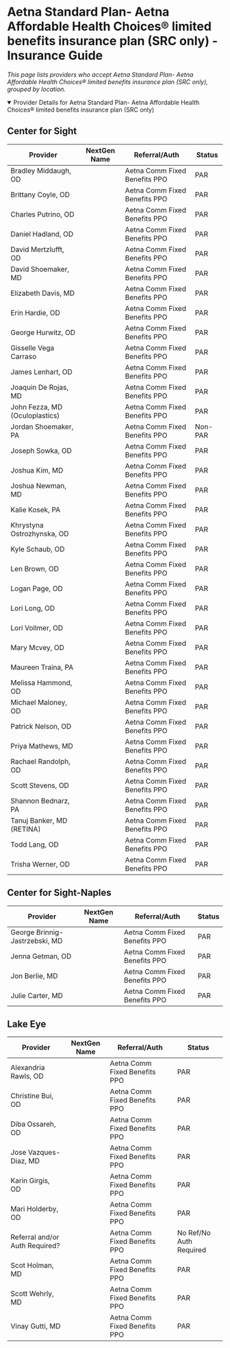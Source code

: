 # Aetna Standard Plan- Aetna Affordable Health Choices® limited benefits insurance plan (SRC only) - Insurance Guide

*This page lists providers who accept Aetna Standard Plan- Aetna Affordable Health Choices® limited benefits insurance plan (SRC only), grouped by location.*

<details open><summary>Provider Details for Aetna Standard Plan- Aetna Affordable Health Choices® limited benefits insurance plan (SRC only)</summary>

## Center for Sight

| Provider | NextGen Name | Referral/Auth | Status |
|----------|-------------|--------------|--------|
| Bradley Middaugh, OD |  | Aetna Comm Fixed Benefits PPO | PAR |
| Brittany Coyle, OD |  | Aetna Comm Fixed Benefits PPO | PAR |
| Charles Putrino, OD |  | Aetna Comm Fixed Benefits PPO | PAR |
| Daniel Hadland, OD |  | Aetna Comm Fixed Benefits PPO | PAR |
| David Mertzlufft, OD |  | Aetna Comm Fixed Benefits PPO | PAR |
| David Shoemaker, MD |  | Aetna Comm Fixed Benefits PPO | PAR |
| Elizabeth Davis, MD |  | Aetna Comm Fixed Benefits PPO | PAR |
| Erin Hardie, OD |  | Aetna Comm Fixed Benefits PPO | PAR |
| George Hurwitz, OD |  | Aetna Comm Fixed Benefits PPO | PAR |
| Gisselle Vega Carraso |  | Aetna Comm Fixed Benefits PPO | PAR |
| James Lenhart, OD |  | Aetna Comm Fixed Benefits PPO | PAR |
| Joaquin De Rojas, MD |  | Aetna Comm Fixed Benefits PPO | PAR |
| John Fezza, MD (Oculoplastics) |  | Aetna Comm Fixed Benefits PPO | PAR |
| Jordan Shoemaker, PA |  | Aetna Comm Fixed Benefits PPO | Non-PAR |
| Joseph Sowka, OD |  | Aetna Comm Fixed Benefits PPO | PAR |
| Joshua Kim, MD |  | Aetna Comm Fixed Benefits PPO | PAR |
| Joshua Newman, MD |  | Aetna Comm Fixed Benefits PPO | PAR |
| Kalie Kosek, PA |  | Aetna Comm Fixed Benefits PPO | PAR |
| Khrystyna Ostrozhynska, OD |  | Aetna Comm Fixed Benefits PPO | PAR |
| Kyle Schaub, OD |  | Aetna Comm Fixed Benefits PPO | PAR |
| Len Brown, OD |  | Aetna Comm Fixed Benefits PPO | PAR |
| Logan Page, OD |  | Aetna Comm Fixed Benefits PPO | PAR |
| Lori Long, OD |  | Aetna Comm Fixed Benefits PPO | PAR |
| Lori Vollmer, OD |  | Aetna Comm Fixed Benefits PPO | PAR |
| Mary Mcvey, OD |  | Aetna Comm Fixed Benefits PPO | PAR |
| Maureen Traina, PA |  | Aetna Comm Fixed Benefits PPO | PAR |
| Melissa Hammond, OD |  | Aetna Comm Fixed Benefits PPO | PAR |
| Michael Maloney, OD |  | Aetna Comm Fixed Benefits PPO | PAR |
| Patrick Nelson, OD |  | Aetna Comm Fixed Benefits PPO | PAR |
| Priya Mathews, MD |  | Aetna Comm Fixed Benefits PPO | PAR |
| Rachael Randolph, OD |  | Aetna Comm Fixed Benefits PPO | PAR |
| Scott Stevens, OD |  | Aetna Comm Fixed Benefits PPO | PAR |
| Shannon Bednarz, PA |  | Aetna Comm Fixed Benefits PPO | PAR |
| Tanuj Banker, MD (RETINA) |  | Aetna Comm Fixed Benefits PPO | PAR |
| Todd Lang, OD |  | Aetna Comm Fixed Benefits PPO | PAR |
| Trisha Werner, OD |  | Aetna Comm Fixed Benefits PPO | PAR |

## Center for Sight-Naples

| Provider | NextGen Name | Referral/Auth | Status |
|----------|-------------|--------------|--------|
| George Brinnig-Jastrzebski, MD |  | Aetna Comm Fixed Benefits PPO | PAR |
| Jenna Getman, OD |  | Aetna Comm Fixed Benefits PPO | PAR |
| Jon Berlie, MD |  | Aetna Comm Fixed Benefits PPO | PAR |
| Julie Carter, MD |  | Aetna Comm Fixed Benefits PPO | PAR |

## Lake Eye 

| Provider | NextGen Name | Referral/Auth | Status |
|----------|-------------|--------------|--------|
| Alexandria Rawls, OD |  | Aetna Comm Fixed Benefits PPO | PAR |
| Christine Bui, OD |  | Aetna Comm Fixed Benefits PPO | PAR |
| Diba Ossareh, OD |  | Aetna Comm Fixed Benefits PPO | PAR |
| Jose Vazques-Diaz, MD |  | Aetna Comm Fixed Benefits PPO | PAR |
| Karin Girgis, OD |  | Aetna Comm Fixed Benefits PPO | PAR |
| Mari Holderby, OD |  | Aetna Comm Fixed Benefits PPO | PAR |
| Referral and/or Auth Required? |  | Aetna Comm Fixed Benefits PPO | No Ref/No Auth Required |
| Scot Holman, MD |  | Aetna Comm Fixed Benefits PPO | PAR |
| Scott Wehrly, MD |  | Aetna Comm Fixed Benefits PPO | PAR |
| Vinay Gutti, MD |  | Aetna Comm Fixed Benefits PPO | PAR |

</details>

